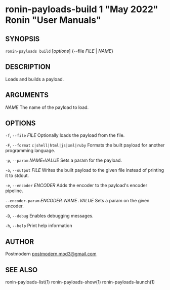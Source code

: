 # ronin-payloads-build 1 "May 2022" Ronin "User Manuals"

## SYNOPSIS

`ronin-payloads build` [*options*] {--file *FILE* \| *NAME*}

## DESCRIPTION

Loads and builds a payload.

## ARGUMENTS

*NAME*
  The name of the payload to load.

## OPTIONS

`-f`, `--file` *FILE*
  Optionally loads the payload from the file.

`-F`, `--format` `c|shell|html|js|xml|ruby`
  Formats the built payload for another programming language.

`-p`, `--param` *NAME*`=`*VALUE*
  Sets a param for the payload.

`-o`, `--output` *FILE*
  Writes the built payload to the given file instead of printing it to stdout.

`-e`, `--encoder` *ENCODER*
  Adds the encoder to the payload's encoder pipeline.

`--encoder-param` *ENCODER*`.`*NAME*`.`*VALUE*
  Sets a param on the given encoder.

`-D`, `--debug`
  Enables debugging messages.

`-h`, `--help`
  Print help information

## AUTHOR

Postmodern <postmodern.mod3@gmail.com>

## SEE ALSO

ronin-payloads-list(1) ronin-payloads-show(1) ronin-payloads-launch(1)
